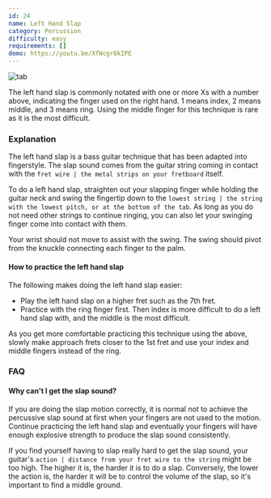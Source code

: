 ```yaml
---
id: 24
name: Left Hand Slap
category: Percussion
difficulty: easy
requirements: []
demo: https://youtu.be/XfWcgr6kIPE
---
```


![tab](/img/t/left-hand-slap.jpg)

The left hand slap is commonly notated with one or more Xs with a number above, indicating the finger used on the right hand. 1 means index, 2 means middle, and 3 means ring. Using the middle finger for this technique is rare as it is the most difficult.

### Explanation

The left hand slap is a bass guitar technique that has been adapted into fingerstyle. The slap sound comes from the guitar string coming in contact with the `fret wire | the metal strips on your fretboard` itself.

To do a left hand slap, straighten out your slapping finger while holding the guitar neck and swing the fingertip down to the `lowest string | the string with the lowest pitch, or at the bottom of the tab`. As long as you do not need other strings to continue ringing, you can also let your swinging finger come into contact with them.

Your wrist should not move to assist with the swing. The swing should pivot from the knuckle connecting each finger to the palm.

#### How to practice the left hand slap

The following makes doing the left hand slap easier:

- Play the left hand slap on a higher fret such as the 7th fret.
- Practice with the ring finger first. Then index is more difficult to do a left hand slap with, and the middle is the most difficult.

As you get more comfortable practicing this technique using the above, slowly make approach frets closer to the 1st fret and use your index and middle fingers instead of the ring.

### FAQ

#### Why can't I get the slap sound?

If you are doing the slap motion correctly, it is normal not to achieve the percussive slap sound at first when your fingers are not used to the motion. Continue practicing the left hand slap and eventually your fingers will have enough explosive strength to produce the slap sound consistently.

If you find yourself having to slap really hard to get the slap sound, your guitar's `action | distance from your fret wire to the string` might be too high. The higher it is, the harder it is to do a slap. Conversely, the lower the action is, the harder it will be to control the volume of the slap, so it's important to find a middle ground.
